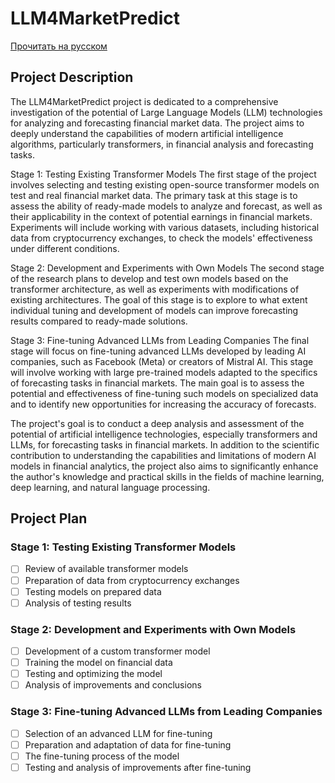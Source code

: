 # LLM4MarketPredict

[Прочитать на русском](./README_RU.md)

## Project Description
The LLM4MarketPredict project is dedicated to a comprehensive investigation of the potential of Large Language Models (LLM) technologies for analyzing and forecasting financial market data. The project aims to deeply understand the capabilities of modern artificial intelligence algorithms, particularly transformers, in financial analysis and forecasting tasks.

Stage 1: Testing Existing Transformer Models
The first stage of the project involves selecting and testing existing open-source transformer models on test and real financial market data. The primary task at this stage is to assess the ability of ready-made models to analyze and forecast, as well as their applicability in the context of potential earnings in financial markets. Experiments will include working with various datasets, including historical data from cryptocurrency exchanges, to check the models' effectiveness under different conditions.

Stage 2: Development and Experiments with Own Models
The second stage of the research plans to develop and test own models based on the transformer architecture, as well as experiments with modifications of existing architectures. The goal of this stage is to explore to what extent individual tuning and development of models can improve forecasting results compared to ready-made solutions.

Stage 3: Fine-tuning Advanced LLMs from Leading Companies
The final stage will focus on fine-tuning advanced LLMs developed by leading AI companies, such as Facebook (Meta) or creators of Mistral AI. This stage will involve working with large pre-trained models adapted to the specifics of forecasting tasks in financial markets. The main goal is to assess the potential and effectiveness of fine-tuning such models on specialized data and to identify new opportunities for increasing the accuracy of forecasts.

The project's goal is to conduct a deep analysis and assessment of the potential of artificial intelligence technologies, especially transformers and LLMs, for forecasting tasks in financial markets. In addition to the scientific contribution to understanding the capabilities and limitations of modern AI models in financial analytics, the project also aims to significantly enhance the author's knowledge and practical skills in the fields of machine learning, deep learning, and natural language processing.

## Project Plan

### Stage 1: Testing Existing Transformer Models
- [ ] Review of available transformer models
- [ ] Preparation of data from cryptocurrency exchanges
- [ ] Testing models on prepared data
- [ ] Analysis of testing results

### Stage 2: Development and Experiments with Own Models
- [ ] Development of a custom transformer model
- [ ] Training the model on financial data
- [ ] Testing and optimizing the model
- [ ] Analysis of improvements and conclusions

### Stage 3: Fine-tuning Advanced LLMs from Leading Companies
- [ ] Selection of an advanced LLM for fine-tuning
- [ ] Preparation and adaptation of data for fine-tuning
- [ ] The fine-tuning process of the model
- [ ] Testing and analysis of improvements after fine-tuning
